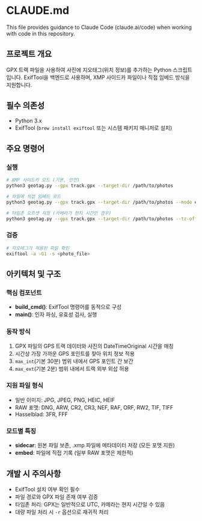 # CLAUDE.md

This file provides guidance to Claude Code (claude.ai/code) when working with code in this repository.

## 프로젝트 개요
GPX 트랙 파일을 사용하여 사진에 지오태그(위치 정보)를 추가하는 Python 스크립트입니다. ExifTool을 백엔드로 사용하며, XMP 사이드카 파일이나 직접 임베드 방식을 지원합니다.

## 필수 의존성
- Python 3.x
- ExifTool (`brew install exiftool` 또는 시스템 패키지 매니저로 설치)

## 주요 명령어

### 실행
```bash
# XMP 사이드카 모드 (기본, 안전)
python3 geotag.py --gpx track.gpx --target-dir /path/to/photos

# 파일에 직접 임베드 모드
python3 geotag.py --gpx track.gpx --target-dir /path/to/photos --mode embed

# 타임존 오프셋 지정 (카메라가 현지 시간인 경우)
python3 geotag.py --gpx track.gpx --target-dir /path/to/photos --tz-offset +09:00
```

### 검증
```bash
# 지오태그가 적용된 파일 확인
exiftool -a -G1 -s <photo_file>
```

## 아키텍처 및 구조

### 핵심 컴포넌트
- **build_cmd()**: ExifTool 명령어를 동적으로 구성
- **main()**: 인자 파싱, 유효성 검사, 실행

### 동작 방식
1. GPX 파일의 GPS 트랙 데이터와 사진의 DateTimeOriginal 시간을 매칭
2. 시간상 가장 가까운 GPS 포인트를 찾아 위치 정보 적용
3. `max_int`(기본 30분) 범위 내에서 GPS 포인트 간 보간
4. `max_ext`(기본 2분) 범위 내에서 트랙 외부 외삽 허용

### 지원 파일 형식
- 일반 이미지: JPG, JPEG, PNG, HEIC, HEIF
- RAW 포맷: DNG, ARW, CR2, CR3, NEF, RAF, ORF, RW2, TIF, TIFF
- Hasselblad: 3FR, FFF

### 모드별 특징
- **sidecar**: 원본 파일 보존, .xmp 파일에 메타데이터 저장 (모든 포맷 지원)
- **embed**: 파일에 직접 기록 (일부 RAW 포맷은 제한적)

## 개발 시 주의사항
- ExifTool 설치 여부 확인 필수
- 파일 경로와 GPX 파일 존재 여부 검증
- 타임존 처리: GPX는 일반적으로 UTC, 카메라는 현지 시간일 수 있음
- 대량 파일 처리 시 `-r` 옵션으로 재귀적 처리